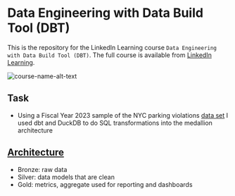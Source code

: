 # Data Engineering with Data Build Tool (DBT)
This is the repository for the LinkedIn Learning course `Data Engineering with Data Build Tool (DBT)`. The full course is available from [LinkedIn Learning][lil-course-url].

![course-name-alt-text][lil-thumbnail-url] 

## Task
- Using a Fiscal Year 2023 sample of the NYC parking violations [data set](https://data.cityofnewyork.us/City-Government/Open-Parking-and-Camera-Violations/nc67-uf89/about_data) I used dbt and DuckDB to do SQL transformations into the medallion architecture  

## [Architecture](architecture.png)
- Bronze: raw data
- Silver: data models that are clean
- Gold: metrics, aggregate used for reporting and dashboards

[lil-course-url]: https://www.linkedin.com/learning/data-engineering-with-dbt
[lil-thumbnail-url]: https://media.licdn.com/dms/image/D560DAQHnrbGtKKAabg/learning-public-crop_675_1200/0/1703199806902?e=2147483647&v=beta&t=Q6jKFTslSvhl3bYTkd0PuIEVnIx26lCa-XWVE5hCmm0
